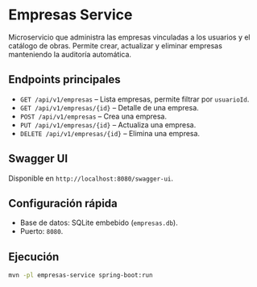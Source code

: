 # Empresas Service

Microservicio que administra las empresas vinculadas a los usuarios y el catálogo de obras. Permite crear, actualizar y eliminar empresas manteniendo la auditoría automática.

## Endpoints principales

- `GET /api/v1/empresas` – Lista empresas, permite filtrar por `usuarioId`.
- `GET /api/v1/empresas/{id}` – Detalle de una empresa.
- `POST /api/v1/empresas` – Crea una empresa.
- `PUT /api/v1/empresas/{id}` – Actualiza una empresa.
- `DELETE /api/v1/empresas/{id}` – Elimina una empresa.

## Swagger UI

Disponible en `http://localhost:8080/swagger-ui`.

## Configuración rápida

- Base de datos: SQLite embebido (`empresas.db`).
- Puerto: `8080`.

## Ejecución

```bash
mvn -pl empresas-service spring-boot:run
```
